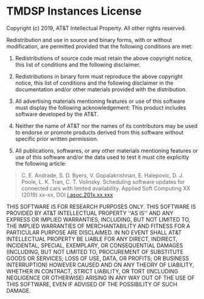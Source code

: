 TMDSP Instances License
========================

Copyright (c) 2019, AT&T Intellectual Property. All other rights reserved.

Redistribution and use in source and binary forms, with or without
modification, are permitted provided that the following conditions are met:

1. Redistributions of source code must retain the above copyright notice, this
   list of conditions and the following disclaimer.

2. Redistributions in binary form must reproduce the above copyright notice,
   this list of conditions and the following disclaimer in the documentation
   and/or other materials provided with the distribution.

3. All advertising materials mentioning features or use of this software must
   display the following acknowledgement: This product includes software
   developed by the AT&T.

4. Neither the name of AT&T nor the names of its contributors may be used to
   endorse or promote products derived from this software without specific
   prior written permission.

5. All publications, softwares, or any other materials mentioning features or
   use of this software and/or the data used to test it
   must cite explicitly the following article:
   
> C. E. Andrade, S. D. Byers, V. Gopalakrishnan, E. Halepovic, D. J. Poole,
> L. K. Tran, C. T. Volinsky. Scheduling software updates for connected cars
> with limited availability. Applied Soft Computing XX (2019) xx–xx,
> DOI [j.asoc.201x.xx.xxx](http://dx.doi.org/10.1016/j.asoc.201x.xx.xxx)

THIS SOFTWARE IS FOR RESEARCH PURPOSES ONLY. THIS SOFTWARE IS PROVIDED BY AT&T
INTELLECTUAL PROPERTY ''AS IS'' AND ANY EXPRESS OR IMPLIED WARRANTIES,
INCLUDING, BUT NOT LIMITED TO, THE IMPLIED WARRANTIES OF MERCHANTABILITY AND
FITNESS FOR A PARTICULAR PURPOSE ARE DISCLAIMED. IN NO EVENT SHALL AT&T
INTELLECTUAL PROPERTY BE LIABLE FOR ANY DIRECT, INDIRECT, INCIDENTAL, SPECIAL,
EXEMPLARY, OR CONSEQUENTIAL DAMAGES (INCLUDING, BUT NOT LIMITED TO, PROCUREMENT
OF SUBSTITUTE GOODS OR SERVICES; LOSS OF USE, DATA, OR PROFITS; OR BUSINESS
INTERRUPTION) HOWEVER CAUSED AND ON ANY THEORY OF LIABILITY, WHETHER IN
CONTRACT, STRICT LIABILITY, OR TORT (INCLUDING NEGLIGENCE OR OTHERWISE) ARISING
IN ANY WAY OUT OF THE USE OF THIS SOFTWARE, EVEN IF ADVISED OF THE POSSIBILITY
OF SUCH DAMAGE.


